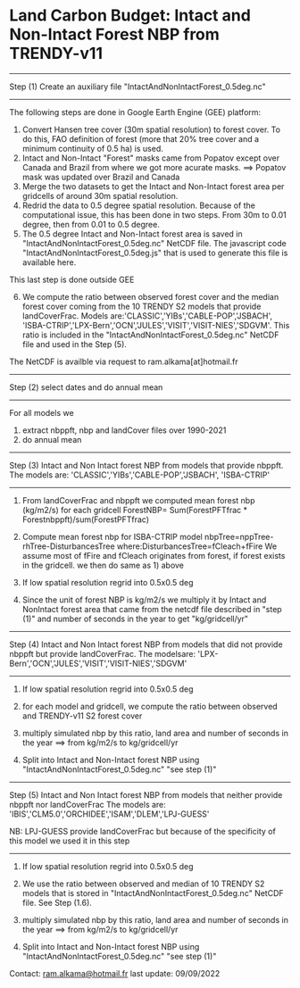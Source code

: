# Land Carbon Budget: Intact and Non-Intact Forest NBP from TRENDY-v11

***********************************************************************
 Step (1) Create an auxiliary file "IntactAndNonIntactForest_0.5deg.nc"
***********************************************************************
The following steps are done in Google Earth Engine (GEE) platform:

  1) Convert Hansen tree cover (30m spatial resolution) to forest cover. 
     To do this, FAO definition of forest (more that 20% tree cover and a minimum continuity of 0.5 ha) is used.
  2) Intact and Non-Intact "Forest" masks came from Popatov except over Canada and Brazil from where we got more acurate masks.
       ==> Popatov mask was updated over Brazil and Canada
  3) Merge the two datasets to get the Intact and Non-Intact forest area per gridcells of around 30m spatial resolution.
  4) Redrid the data to 0.5 degree spatial resolution. 
     Because of the computational issue, this has been done in two steps. From 30m to 0.01 degree, then from 0.01 to 0.5 degree.
  5) The 0.5 degree Intact and Non-Intact forest area is saved in "IntactAndNonIntactForest_0.5deg.nc" NetCDF file.
     The javascript code "IntactAndNonIntactForest_0.5deg.js" that is used to generate this file is available here. 

This last step is done outside GEE

  6) We compute the ratio between observed forest cover and the median forest cover coming from the 10 TRENDY S2 models that provide 
     landCoverFrac. Models are:'CLASSIC','YIBs','CABLE-POP','JSBACH', 'ISBA-CTRIP','LPX-Bern','OCN','JULES','VISIT','VISIT-NIES','SDGVM'.
     This ratio is included in the "IntactAndNonIntactForest_0.5deg.nc" NetCDF file and used in the Step (5).

The NetCDF is availble via request to ram.alkama[at]hotmail.fr

    
**************************************************************************
Step (2) select dates and do annual mean
***************************************************************************
 For all models we
  1) extract nbppft, nbp and landCover files over 1990-2021 
  2) do annual mean 

**************************************************************************
Step (3) Intact and Non Intact forest NBP from models that provide nbppft.
         The models are: 'CLASSIC','YIBs','CABLE-POP','JSBACH', 'ISBA-CTRIP'
***************************************************************************

  1) From landCoverFrac and nbppft we computed mean forest nbp (kg/m2/s)
     for each gridcell ForestNBP= Sum(ForestPFTfrac * Forestnbppft)/sum(ForestPFTfrac)

  2) Compute mean forest nbp for ISBA-CTRIP model 
     nbpTree=nppTree-rhTree-DisturbancesTree
     where:DisturbancesTree=fCleach+fFire
     We assume most of fFire and fCleach originates from forest, if forest exists in the gridcell.
     we then do same as 1) above

  3) If low spatial resolution regrid into 0.5x0.5 deg

  4) Since the unit of forest NBP is kg/m2/s we multiply it by Intact and NonIntact forest area
     that came from the netcdf file described in "step (1)" and number of seconds in the year to get "kg/gridcell/yr"
 
*********************************************************************************
Step (4) Intact and Non Intact forest NBP from models that did not provide nbppft
         but provide landCoverFrac.
         The modelsare: 'LPX-Bern','OCN','JULES','VISIT','VISIT-NIES','SDGVM'
*********************************************************************************
  1) If low spatial resolution regrid into 0.5x0.5 deg

  2) for each model and gridcell, we compute the ratio between observed and TRENDY-v11 S2 forest cover

  3) multiply simulated nbp by this ratio, land area and number of seconds in the year
    ==> from kg/m2/s to kg/gridcell/yr

  4) Split into Intact and Non-Intact forest NBP using "IntactAndNonIntactForest_0.5deg.nc" 
     "see step (1)"
  

*********************************************************************************************************
Step (5) Intact and Non Intact forest NBP from models that neither provide nbppft nor landCoverFrac
         The models are: 'IBIS','CLM5.0','ORCHIDEE','ISAM','DLEM','LPJ-GUESS'

NB: LPJ-GUESS provide landCoverFrac but because of the specificity of this model we used it in this step
**********************************************************************************************************
  1) If low spatial resolution regrid into 0.5x0.5 deg

  2) We use the ratio between observed and median of 10 TRENDY S2 models that is stored in
     "IntactAndNonIntactForest_0.5deg.nc" NetCDF file. See Step (1.6).

  3) multiply simulated nbp by this ratio, land area and number of seconds in the year
    ==> from kg/m2/s to kg/gridcell/yr

  4) Split into Intact and Non-Intact forest NBP using "IntactAndNonIntactForest_0.5deg.nc" 
     "see step (1)"



Contact: ram.alkama@hotmail.fr
last update: 09/09/2022
